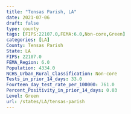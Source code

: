 ```yaml
---
title: "Tensas Parish, LA"
date: 2021-07-06
draft: false
type: county
tags: [FIPS:22107.0,FEMA:6.0,Non-core,Green]
categories: [LA]
County: Tensas Parish
State: LA
FIPS: 22107.0
FEMA_Region: 6.0
Population: 4334.0
NCHS_Urban_Rural_Classification: Non-core
Tests_in_prior_14_days: 33.0
Fourteen_day_test_rate_per_100000: 761.0
Percent_Positivity_in_prior_14_days: 0.03
Level: Green
url: /states/LA/tensas-parish
---
```




